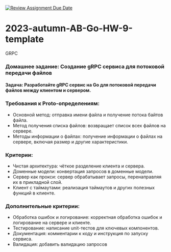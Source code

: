 [![Review Assignment Due Date](https://classroom.github.com/assets/deadline-readme-button-24ddc0f5d75046c5622901739e7c5dd533143b0c8e959d652212380cedb1ea36.svg)](https://classroom.github.com/a/mUq898-f)
# 2023-autumn-AB-Go-HW-9-template
GRPC

### Домашнее задание: Создание gRPC сервиса для потоковой передачи файлов
#### Задача: Разработайте gRPC сервис на Go для потоковой передачи файлов между клиентом и сервером.

### Требования к Proto-определениям:
 * Основной метод: отправка имени файла и получение потока байтов файла.
 * Метод получения списка файлов: возвращает список всех файлов на сервере.
 * Методы информации о файлах: получение информации о файлах на сервере, включая размер и другие характеристики.

### Критерии:
  * Чистая архитектура: чёткое разделение клиента и сервера.
  * Доменные модели: конвертация запросов в доменные модели.
  * Сервер как прокси: сервер обрабатывает запросы, перенаправляя их в прикладной слой.
  * Клиент с таймаутами: реализация таймаутов и других полезных функций в клиенте.

### Дополнительные критерии:
 * Обработка ошибок и логирование: корректная обработка ошибок и логирование на сервере и клиенте.
 * Тестирование: написание unit-тестов для ключевых компонентов.
 * Документация: комментарии к коду и инструкция по запуску сервиса.
 * Валидация: добавить валидацию запросов
